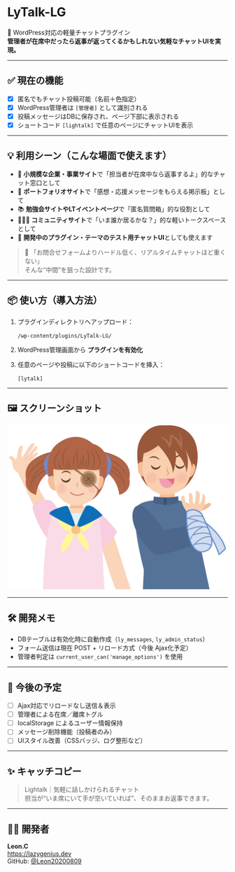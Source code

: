 # LyTalk-LG

🎈 WordPress対応の軽量チャットプラグイン  
**管理者が在席中だったら返事が返ってくるかもしれない気軽なチャットUIを実現。**

---

## ✅ 現在の機能

- [x] 匿名でもチャット投稿可能（名前＋色指定）
- [x] WordPress管理者は `[管理者]` として識別される
- [x] 投稿メッセージはDBに保存され、ページ下部に表示される
- [x] ショートコード `[lightalk]` で任意のページにチャットUIを表示

---

## 💡 利用シーン（こんな場面で使えます）

- 🏢 **小規模な企業・事業サイト**で「担当者が在席中なら返事するよ」的なチャット窓口として
- 💬 **ポートフォリオサイト**で「感想・応援メッセージをもらえる掲示板」として
- 📚 **勉強会サイトやLTイベントページ**で「匿名質問箱」的な役割として
- 🧑‍🤝‍🧑 **コミュニティサイト**で「いま誰か居るかな？」的な軽いトークスペースとして
- 🧪 **開発中のプラグイン・テーマのテスト用チャットUI**としても使えます

> 💬 「お問合せフォームよりハードル低く、リアルタイムチャットほど重くない」  
> そんな“中間”を狙った設計です。

---

## 📦 使い方（導入方法）

1. プラグインディレクトリへアップロード：

    ```
    /wp-content/plugins/LyTalk-LG/
    ```

2. WordPress管理画面から **プラグインを有効化**

3. 任意のページや投稿に以下のショートコードを挿入：

    ```
    [lytalk]
    ```

---

## 🖼️ スクリーンショット

![Lightalk UI Screenshot](screenshots/screenshot.jpg)

---

## 🛠️ 開発メモ

- DBテーブルは有効化時に自動作成（`ly_messages`, `ly_admin_status`）
- フォーム送信は現在 POST + リロード方式（今後 Ajax化予定）
- 管理者判定は `current_user_can('manage_options')` を使用

---

## 🧩 今後の予定

- [ ] Ajax対応でリロードなし送信＆表示
- [ ] 管理者による在席／離席トグル
- [ ] localStorage によるユーザー情報保持
- [ ] メッセージ削除機能（投稿者のみ）
- [ ] UIスタイル改善（CSSバッジ、ログ整形など）

---

## ✨ キャッチコピー

> Lightalk｜気軽に話しかけられるチャット  
> 担当が“いま席にいて手が空いていれば”、そのままお返事できます。

---

## 🧑‍💻 開発者

**Leon.C**  
https://lazygenius.dev  
GitHub: [@Leon20200809](https://github.com/Leon20200809)

